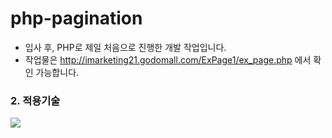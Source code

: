 # php-pagination
* 입사 후, PHP로 제일 처음으로 진행한 개발 작업입니다.
* 작업물은 <http://imarketing21.godomall.com/ExPage1/ex_page.php> 에서 확인 가능합니다.

### 2. 적용기술
<img src="https://img.shields.io/badge/PHP-#777BB4?style=flat&logo=PHP&logoColor=white"/>
